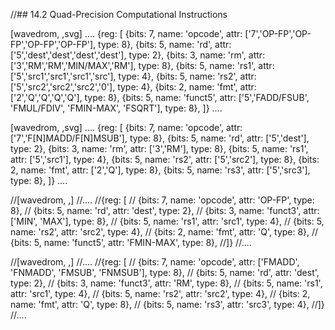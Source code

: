 //## 14.2 Quad-Precision Computational Instructions

[wavedrom, ,svg]
....
{reg: [
{bits: 7, name: 'opcode', attr: ['7','OP-FP','OP-FP','OP-FP','OP-FP'], type: 8},
{bits: 5, name: 'rd',     attr: ['5','dest','dest','dest','dest'], type: 2},
{bits: 3, name: 'rm',     attr: ['3','RM','RM','MIN/MAX','RM'], type: 8},
{bits: 5, name: 'rs1',    attr: ['5','src1','src1','src1','src'], type: 4},
{bits: 5, name: 'rs2',    attr: ['5','src2','src2','src2','0'], type: 4},
{bits: 2, name: 'fmt',    attr: ['2','Q','Q','Q','Q'], type: 8},
{bits: 5, name: 'funct5', attr: ['5','FADD/FSUB', 'FMUL/FDIV', 'FMIN-MAX', 'FSQRT'], type: 8},
]}
....

[wavedrom, ,svg]
....
{reg: [
{bits: 7, name: 'opcode', attr: ['7','F[N]MADD/F[N]MSUB'], type: 8},
{bits: 5, name: 'rd',     attr: ['5','dest'], type: 2},
{bits: 3, name: 'rm',     attr: ['3','RM'], type: 8},
{bits: 5, name: 'rs1',    attr: ['5','src1'], type: 4},
{bits: 5, name: 'rs2',    attr: ['5','src2'], type: 8},
{bits: 2, name: 'fmt',    attr: ['2','Q'], type: 8},
{bits: 5, name: 'rs3',    attr: ['5','src3'], type: 8},
]}
....

//[wavedrom, ,]
//....
//{reg: [
//  {bits: 7, name: 'opcode', attr: 'OP-FP',    type: 8},
//  {bits: 5, name: 'rd',     attr: 'dest',     type: 2},
//  {bits: 3, name: 'funct3',  attr: ['MIN', 'MAX'], type: 8},
//  {bits: 5, name: 'rs1',    attr: 'src1',     type: 4},
//  {bits: 5, name: 'rs2',    attr: 'src2',     type: 4},
//  {bits: 2, name: 'fmt',    attr: 'Q',        type: 8},
//  {bits: 5, name: 'funct5', attr: 'FMIN-MAX', type: 8},
//]}
//....

//[wavedrom, ,]
//....
//{reg: [
//  {bits: 7, name: 'opcode', attr: ['FMADD', 'FNMADD', 'FMSUB', 'FNMSUB'],    type: 8},
//  {bits: 5, name: 'rd',     attr: 'dest',     type: 2},
//  {bits: 3, name: 'funct3',  attr: 'RM', type: 8},
//  {bits: 5, name: 'rs1',    attr: 'src1',     type: 4},
//  {bits: 5, name: 'rs2',    attr: 'src2',     type: 4},
//  {bits: 2, name: 'fmt',    attr: 'Q',        type: 8},
//  {bits: 5, name: 'rs3',    attr: 'src3',     type: 4},
//]}
//....
